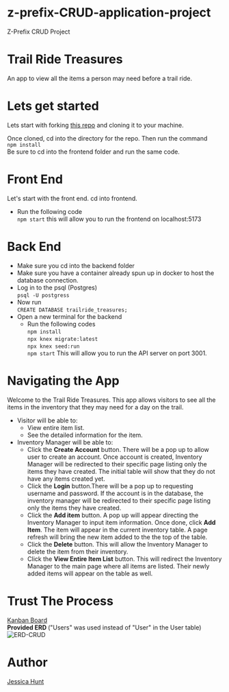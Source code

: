 # z-prefix-CRUD-application-project
Z-Prefix CRUD Project <br />

# Trail Ride Treasures
An app to view all the items a person may need before a trail ride.

# Lets get started
Lets start with forking [this repo](https://github.com/jessicaghunt/z-prefix-CRUD-application-project.git) and cloning it to your machine. <br />

Once cloned, cd into the directory for the repo. Then run the command <br />
``` npm install ``` <br />
Be sure to cd into the frontend folder and run the same code. <br/>

# Front End
Let's start with the front end. cd into frontend. <br />
- Run the following code <br />
``` npm start ``` this will allow you to run the frontend on localhost:5173

# Back End
- Make sure you cd into the backend folder <br />
- Make sure you have a container already spun up in docker to host the database connection. <br />
- Log in to the psql (Postgres) <br />
``` psql -U postgress ``` <br />
- Now run <br />
``` CREATE DATABASE trailride_treasures; ``` <br />
- Open a new terminal for the backend <br />
    - Run the following codes <br />
    ``` npm install ``` <br />
    ``` npx knex migrate:latest ``` <br />
    ``` npx knex seed:run ``` <br />
    ``` npm start ``` This will allow you to run the API server on port 3001.

# Navigating the App
Welcome to the Trail Ride Treasures. This app allows visitors to see all the items in the inventory that they may need for a day on the trail. <br />
- Visitor will be able to: <br />
    - View entire item list. <br />
    - See the detailed information for the item. <br />
- Inventory Manager will be able to: <br />
    - Click the <strong>Create Account</strong> button. There will be a pop up to allow user to create an account. Once account is created, Inventory Manager will be redirected to their specific page listing only the items they have created. The initial table will show that they do not have any items created yet. <br />
    - Click the <strong>Login</strong> button.There will be a pop up to requesting username and password. If the account is in the database, the inventory manager will be redirected to their specific page listing only the items they have created. <br />
    - Click the <strong>Add item</strong> button. A pop up will appear directing the Inventory Manager to input item information. Once done, click <strong>Add Item</strong>. The item will appear in the current inventory table. A page refresh will bring the new item added to the the top of the table.<br />
    - Click the <strong>Delete</strong> button. This will allow the Inventory Manager to delete the item from their inventory.<br />
    - Click the <strong>View Entire Item List</strong> button. This will redirect the Inventory Manager to the main page where all items are listed. Their newly added items will appear on the table as well. <br />

# Trust The Process
[Kanban Board](https://kanbanflow.com/board/feKzjV6) <br />
<Strong> Provided ERD </Strong> ("Users" was used instead of "User" in the User table)
![ERD-CRUD](https://github.com/user-attachments/assets/a9b659ca-9819-431d-b0b5-f4dbe8e2d308)

# Author
[Jessica Hunt](https://github.com/jessicaghunt)
